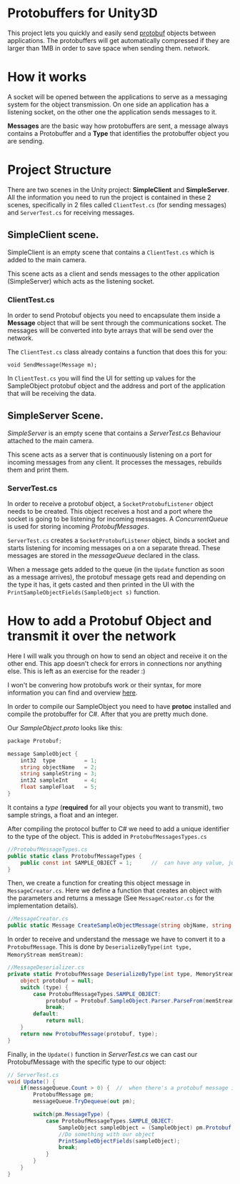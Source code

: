 # Protobuffers for Unity3D
This project lets you quickly and easily send [protobuf](https://github.com/google/protobuf) objects between applications. The protobuffers will get automatically compressed if they are larger than 1MB in order to save space when sending them.
network.

# How it works
A socket will be opened between the applications to serve as a messaging system for the object transmission. On one side an application has a listening socket, on the other one the application sends messages to it.

**Messages** are the basic way how protobuffers are sent, a message always
contains a Protobuffer and a **Type** that identifies the protobuffer object you
are sending.

# Project Structure
There are two scenes in the Unity project: **SimpleClient** and **SimpleServer**. All the information you need to run the project is contained in these 2 scenes, specifically in 2 files called `ClientTest.cs` (for sending messages)
and `ServerTest.cs` for receiving messages.

## SimpleClient scene.
SimpleClient is an empty scene that contains a `ClientTest.cs` which is added to the main camera.

This scene acts as a client and sends messages to the other application (SimpleServer) which acts as the listening socket.

### ClientTest.cs
In order to send Protobuf objects you need to encapsulate them inside a **Message** object that will be sent through the communications socket. The messages will be converted into byte arrays that will be send over the network.

The `ClientTest.cs` class already contains a function that does this for you:

`void SendMessage(Message m);`

In `ClientTest.cs` you will find the UI for setting up values for the
SampleObject protobuf object and the address and port of the application that will be receiving the data.

## SimpleServer Scene.
*SimpleServer* is an empty scene that contains a *ServerTest.cs* Behaviour
attached to the main camera.

This scene acts as a server that is continuously listening on a port for
incoming messages from any client. It processes the messages, rebuilds them
and print them.

### ServerTest.cs
In order to receive a protobuf object, a `SocketProtobufListener` object
needs to be created. This object receives a host and a port where the socket
is going to be listening for incoming messages. A *ConcurrentQueue* is used for storing incoming *ProtobufMessages*.

`ServerTest.cs` creates a `SocketProtobufListener` object, binds a socket
and starts listening for incoming messages on a on a separate thread. These messages are stored in the
*messageQueue* declared in the class.

When a message gets added to the queue (in the `Update` function as soon as a
message arrives), the protobuf message gets read and depending on the type it
has, it gets casted and then printed in the UI with the
`PrintSampleObjectFields(SampleObject s)` function.


# How to add a Protobuf Object and transmit it over the network
Here I will walk you through on how to send an object and receive it on the
other end. This app doesn't check for errors in connections nor anything
else. This is left as an exercise for the reader :)

I won't be convering how protobufs work or their syntax, for more information you can find and overview [here](https://developers.google.com/protocol-buffers/docs/overview).

In order to compile our SampleObject you need to have **protoc** installed
and compile the protobuffer for C#. After that you are pretty much done.

Our *SampleObject.proto* looks like this:

```csharp
package Protobuf;

message SampleObject {
    int32  type         = 1;
    string objectName   = 2;
    string sampleString = 3;
    int32 sampleInt     = 4;
    float sampleFloat   = 5;
}
```

It contains a *type* (**required** for all your objects you want to
transmit), two sample strings, a float and an integer.

After compiling the protocol buffer to C# we need to add a unique identifier to the type of the object. This is added in  `ProtobufMessagesTypes.cs`

```csharp
//ProtobufMessageTypes.cs
public static class ProtobufMessageTypes {
    public const int SAMPLE_OBJECT = 1;      //  can have any value, just make sure is unique
}
```

Then, we create a function for creating this object message in
`MessageCreator.cs`. Here we define a function that creates an object with
the parameters and returns a message (See `MessageCreator.cs` for the
implementation details).

```csharp
//MessageCreator.cs
public static Message CreateSampleObjectMessage(string objName, string sampleStr, int sampleInt, float sampleFloat)
```

In order to receive and understand the message we have to convert it to a `ProtobufMessage`. This is done by `DeserializeByType(int type, MemoryStream memStream)`:

```csharp
//MessageDeserializer.cs
private static ProtobufMessage DeserializeByType(int type, MemoryStream memStream) {
    object protobuf = null;
    switch (type) {
        case ProtobufMessageTypes.SAMPLE_OBJECT:
            protobuf = Protobuf.SampleObject.Parser.ParseFrom(memStream);
            break;
        default:
            return null;
    }
    return new ProtobufMessage(protobuf, type);
}
```

Finally, in the `Update()` function in *ServerTest.cs* we can cast our
ProtobufMessage with the specific type to our object:

```csharp
// ServerTest.cs
void Update() {
    if(messageQueue.Count > 0) {  //  when there's a protobuf message in the queue, we print it
        ProtobufMessage pm;
        messageQueue.TryDequeue(out pm);

        switch(pm.MessageType) {
            case ProtobufMessageTypes.SAMPLE_OBJECT:
                SampleObject sampleObject = (SampleObject) pm.Protobuf;
                //Do something with our object
                PrintSampleObjectFields(sampleObject);
                break;
            }
        }
    }
}
```
